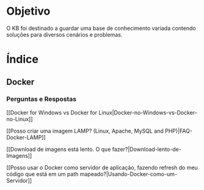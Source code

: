 # Objetivo
O KB foi destinado a guardar uma base de conhecimento variada contendo soluções para diversos cenários e problemas.

# Índice

## Docker 

### Perguntas e Respostas

[[Docker for Windows vs Docker for Linux|Docker-no-Windows-vs-Docker-no-Linux]]

[[Posso criar uma imagem LAMP? (Linux, Apache, MySQL and PHP)|FAQ-Docker-LAMP]]

[[Download de imagens está lento. O que fazer?|Download-lento-de-Imagens]]

[[Posso usar o Docker como servidor de aplicação, fazendo refresh do meu código que está em um path mapeado?|Usando-Docker-como-um-Servidor]]